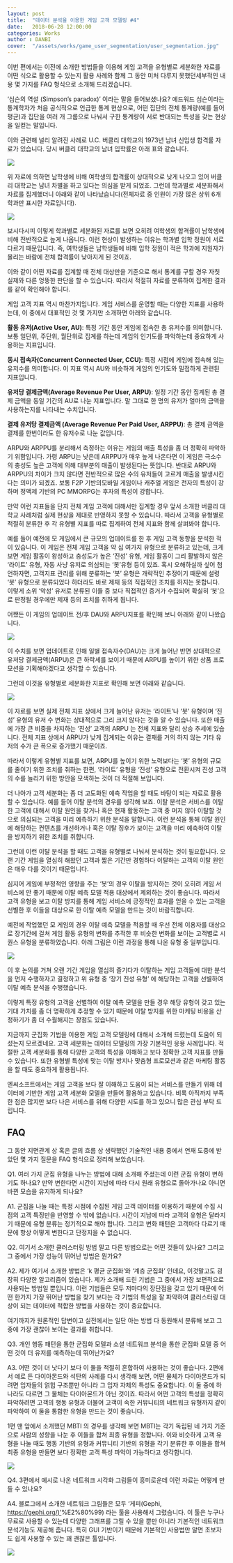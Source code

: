 ```yaml
---
layout: post
title:  "데이터 분석을 이용한 게임 고객 모델링 #4"
date:   2018-06-28 12:00:00
categories: Works
author : DANBI
cover:  "/assets/works/game_user_segmentation/user_segmentation.jpg"
---
```


이번 편에서는 이전에 소개한 방법들을 이용해 게임 고객을 유형별로 세분화한 자료를 어떤 식으로 활용할 수 있는지 활용 사례와 함께 그 동안 미처 다루지 못했던세부적인 내용 몇 가지를 FAQ 형식으로 소개해 드리겠습니다.

‘심슨의 역설 (Simpson’s paradox)’ 이라는 말을 들어보셨나요? 에드워드 심슨이라는 통계학자가 처음 공식적으로 언급한 통계 현상으로, 어떤 집단의 전체 통계량(예를 들어 평균)과 집단을 여러 개 그룹으로 나눠서 구한 통계량이 서로 반대되는 특성을 갖는 현상을 일컫는 말입니다.

이와 관련해 널리 알려진 사례로 U.C. 버클리 대학교의 1973년 남녀 신입생 합격률 자료가 있습니다. 당시 버클리 대학교의 남녀 입학률은 아래 표와 같습니다.

![](/assets/works/game_user_segmentation/image_4_1.png)

위 자료에 의하면 남학생에 비해 여학생의 합격률이 상대적으로 낮게 나오고 있어 버클리 대학교는 남녀 차별을 하고 있다는 의심을 받게 되었죠. 그런데 학과별로 세분화해서 자료를 집계했더니 아래와 같이 나타났습니다(전체자료 중 인원이 가장 많은 상위 6개 학과만 표시한 자료입니다).

![](/assets/works/game_user_segmentation/image_4_2.png)

보시다시피 이렇게 학과별로 세분화된 자료를 보면 오히려 여학생의 합격률이 남학생에 비해 전반적으로 높게 나옵니다. 이런 현상이 발생하는 이유는 학과별 입학 정원이 서로 다르기 때문입니다. 즉, 여학생들은 남학생들에 비해 입학 정원이 적은 학과에 지원자가 몰리는 바람에 전체 합격률이 낮아지게 된 것이죠.

이와 같이 어떤 자료를 집계할 때 전체 대상만을 기준으로 해서 통계를 구할 경우 자칫 실제와 다른 엉뚱한 판단을 할 수 있습니다. 따라서 적절히 자료를 분류하여 집계한 결과를 같이 확인해야 합니다.

게임 고객 지표 역시 마찬가지입니다. 게임 서비스를 운영할 때는 다양한 지표를 사용하는데, 이 중에서 대표적인 것 몇 가지만 소개하면 아래와 같습니다.

**활동 유저(Active User, AU)**: 특정 기간 동안 게임에 접속한 총 유저수를 의미합니다. 보통 일단위, 주단위, 월단위로 집계를 하는데 게임의 인기도를 파악하는데 중요하게 사용하는 지표입니다.

**동시 접속자(Concurrent Connected User, CCU)**: 특정 시점에 게임에 접속해 있는 유저수를 의미합니다. 이 지표 역시 AU와 비슷하게 게임의 인기도와 밀접하게 관련된 지표입니다.

**유저당 결제금액(Average Revenue Per User, ARPU)**: 일정 기간 동안 집계된 총 결제 금액을 동일 기간의 AU로 나눈 지표입니다. 말 그대로 한 명의 유저가 얼마의 금액을 사용하는지를 나타내는 수치입니다.

**결제 유저당 결제금액 (Average Revenue Per Paid User, ARPPU)**: 총 결제 금액을 결제를 한번이라도 한 유저수로 나눈 값입니다.

ARPU와 ARPPU를 분리해서 측정하는 이유는 게임의 매출 특성을 좀 더 정확히 파악하기 위함입니다. 가령 ARPU는 낮은데 ARPPU가 매우 높게 나온다면 이 게임은 극소수의 충성도 높은 고객에 의해 대부분의 매출이 발생된다는 뜻입니다. 반대로 ARPU와 ARPPU의 차이가 크지 않다면 전반적으로 많은 수의 유저들이 고르게 매출을 발생시킨다는 의미가 되겠죠. 보통 F2P 기반의모바일 게임이나 캐주얼 게임은 전자의 특성이 강하며 정액제 기반의 PC MMORPG는 후자의 특성이 강합니다.

만약 이런 지표들을 단지 전체 게임 고객에 대해서만 집계할 경우 앞서 소개한 버클리 대학교 사례처럼 실제 현상을 제대로 반영하지 못할 수 있습니다. 따라서 고객을 유형별로 적절히 분류한 후 각 유형별 지표를 따로 집계하여 전체 지표와 함께 살펴봐야 합니다.

예를 들어 예전에 모 게임에서 큰 규모의 업데이트를 한 후 게임 고객 동향을 분석한 적이 있습니다. 이 게임은 전체 게임 고객을 약 십 여가지 유형으로 분류하고 있는데, 크게 보면 게임 활동이 왕성하고 충성도가 높은 ‘진성’ 유형, 게임 활동이 그리 활발하지 않은 ‘라이트’ 유형, 자동 사냥 유저로 의심되는 ‘봇’유형 등이 있죠. 혹시 오해하실까 싶어 첨언하자면, 고객지표 관리를 위해 분류하는 ‘봇’ 유형은 개략적인 추정이기 때문에 설령 ‘봇’ 유형으로 분류되었다 하더라도 바로 제재 등의 직접적인 조치를 하지는 못합니다. 이렇게 소위 ‘악성’ 유저로 분류된 이들 중 보다 직접적인 증거가 수집되어 확실히 ‘봇’으로 판정될 경우에만 제재 등의 조치를 취하게 됩니다.

어쨌든 이 게임의 업데이트 전/후 DAU와 ARPU지표를 확인해 보니 아래와 같이 나왔습니다.

![](/assets/works/game_user_segmentation/image_4_3.png)

이 수치를 보면 업데이트로 인해 일별 접속자수(DAU)는 크게 늘어난 반면 상대적으로 유저당 결제금액(ARPU)은 큰 하락세를 보이기 때문에 ARPU를 높이기 위한 상품 프로모션을 기획해야겠다고 생각할 수 있습니다.

그런데 이것을 유형별로 세분화한 지표로 확인해 보면 아래와 같습니다.

![](/assets/works/game_user_segmentation/image_4_4.png)

이 자료를 보면 실제 전체 지표 상에서 크게 늘어난 유저는 ‘라이트’나 ‘봇’ 유형이며 ‘진성’ 유형의 유저 수 변화는 상대적으로 그리 크지 않다는 것을 알 수 있습니다. 또한 매출에 가장 큰 비중을 차지하는 ‘진성’ 고객의 ARPU 는 전체 지표와 달리 상승 추세에 있습니다. 전체 지표 상에서 ARPU가 낮게 집계되는 이유는 결재를 거의 하지 않는 기타 유저의 수가 큰 폭으로 증가했기 때문이죠.

따라서 이렇게 유형별 지표를 보면, ARPU를 높이기 위한 노력보다는 ‘봇’ 유형의 규모를 줄이기 위한 조치를 취하는 한편, ‘라이트’ 유형을 ‘진성’ 유형으로 전환시켜 진성 고객의 수를 늘리기 위한 방안을 모색하는 것이 더 적절해 보입니다.

더 나아가 고객 세분화는 좀 더 고도화된 예측 작업을 할 때도 바탕이 되는 자료로 활용할 수 있습니다. 예를 들어 이탈 분석의 경우를 생각해 보죠. 이탈 분석은 서비스를 이탈한 고객에 대해서 이탈 원인을 찾거나 혹은 현재 활동하는 고객 중 머지 않아 이탈할 것으로 의심되는 고객을 미리 예측하기 위한 분석을 말합니다. 이런 분석을 통해 이탈 원인에 해당하는 컨텐츠를 개선하거나 혹은 이탈 징후가 보이는 고객을 미리 예측하여 이탈을 방지하기 위한 조치를 취합니다.

그런데 이런 이탈 분석을 할 때도 고객을 유형별로 나눠서 분석하는 것이 필요합니다. 오랜 기간 게임을 열심히 해왔던 고객과 짧은 기간만 경험하다 이탈하는 고객의 이탈 원인은 매우 다를 것이기 때문입니다.

심지어 게임에 부정적인 영향을 주는 ‘봇’의 경우 이탈을 방지하는 것이 오히려 게임 서비스에 안 좋기 때문에 이탈 예측 모델 적용 대상에서 제외하는 것이 좋습니다. 따라서 고객 유형을 보고 이탈 방지를 통해 게임 서비스에 긍정적인 효과를 얻을 수 있는 고객을 선별한 후 이들을 대상으로 한 이탈 예측 모델을 만드는 것이 바람직합니다.

예전에 작업했던 모 게임의 경우 이탈 예측 모델을 적용할 때 우선 전체 이용자를 대상으로 장기간에 걸쳐 게임 활동 유형의 변화를 추적한 후 비슷한 변화를 보이는 고객별로 시퀀스 유형을 분류하였습니다. 아래 그림은 이런 과정을 통해 나온 유형 중 일부입니다.

![](/assets/works/game_user_segmentation/image_4_5.png)

이 후 논의를 거쳐 오랜 기간 게임을 열심히 즐기다가 이탈하는 게임 고객들에 대한 분석을 먼저 수행하자고 결정하고 위 유형 중 ‘장기 진성 유형’ 에 해당하는 고객을 선별하여 이탈 예측 분석을 수행했습니다.

이렇게 특정 유형의 고객을 선별하여 이탈 예측 모델을 만들 경우 해당 유형이 갖고 있는 기대 가치를 좀 더 명확하게 추정할 수 있기 때문에 이탈 방지를 위한 마케팅 비용을 산정하기가 좀 더 수월해지는 장점도 있습니다.

지금까지 군집화 기법을 이용한 게임 고객 모델링에 대해서 소개해 드렸는데 도움이 되셨는지 모르겠네요. 고객 세분화는 데이터 모델링의 가장 기본적인 응용 사례입니다. 적절한 고객 세분화를 통해 다양한 고객의 특성을 이해하고 보다 정확한 고객 지표를 만들 수 있습니다. 또한 유형별 특성에 맞는 이탈 방지나 맞춤형 프로모션과 같은 마케팅 활동을 할 때도 중요하게 활용됩니다.

엔씨소프트에서는 게임 고객을 보다 잘 이해하고 도움이 되는 서비스를 만들기 위해 데이터에 기반한 게임 고객 세분화 모델을 만들어 활용하고 있습니다. 비록 아직까지 부족한 점은 많지만 보다 나은 서비스를 위해 다양한 시도를 하고 있으니 많은 관심 부탁 드립니다.

## FAQ

그 동안 지면관계 상 혹은 글의 흐름 상 생략했던 기술적인 내용 중에서 연재 도중에 받았던 몇 가지 질문을 FAQ 형식으로 정리해 보았습니다.

Q1. 여러 가지 군집 유형을 나누는 방법에 대해 소개해 주셨는데 이런 군집 유형이 변하기도 하나요? 만약 변한다면 시간이 지남에 따라 다시 원래 유형으로 돌아가나요 아니면 바뀐 모습을 유지하게 되나요?

A1. 군집을 나눌 때는 특정 시점에 수집된 게임 고객 데이터를 이용하기 때문에 수집 시점의 고객 특징만을 반영할 수 밖에 없습니다. 시간이 지남에 따라 고객의 유형은 달라지기 때문에 유형 분류는 정기적으로 해야 합니다. 그리고 변화 패턴은 고객마다 다르기 때문에 항상 어떻게 변한다고 단정지을 수 없습니다.

Q2. 여기서 소개한 클러스터링 방법 말고 다른 방법으로는 어떤 것들이 있나요? 그리고 그 중에서 가장 성능이 뛰어난 방법은 뭔가요?

A2. 제가 여기서 소개한 방법은 ‘k 평균 군집화’와 ‘계층 군집화’ 인데요, 이것말고도 굉장히 다양한 알고리즘이 있습니다. 제가 소개해 드린 기법은 그 중에서 가장 보편적으로 사용되는 방법일 뿐입니다. 이런 기법들은 모두 저마다의 장단점을 갖고 있기 때문에 어떤 한가지 가장 뛰어난 방법을 찾기 보다는 각 기법의 특성을 잘 파악하여 클러스터링 대상이 되는 데이터에 적합한 방법을 사용하는 것이 중요합니다.

여기까지가 원론적인 답변이고 실전에서는 일단 아는 방법 다 동원해서 분류해 보고 그 중에 가장 괜찮아 보이는 결과를 취합니다.

Q3. 개인 행동 패턴을 통한 군집화 모델과 소셜 네트워크 분석을 통한 군집화 모델 중 어떤 것이 더 유저를 예측하는데 뛰어난가요?

A3. 어떤 것이 더 낫다기 보다 이 둘을 적절히 혼합하여 사용하는 것이 좋습니다. 2편에서 예로 든 다이아몬드와 석탄의 사례를 다시 생각해 보면, 어떤 물체가 다이아몬드가 되려면 입자들의 얽힘 구조뿐만 아니라 그 입자 자체의 특성도 중요합니다. 이 둘 중에 하나라도 다르면 그 물체는 다이아몬드가 아닌 것이죠. 따라서 어떤 고객의 특성을 정확히 파악하려면 고객의 행동 유형과 더불어 고객이 속한 커뮤니티의 네트워크 유형까지 같이 파악하여 이 둘을 통합한 유형을 만드는 것이 좋습니다.

1편 맨 앞에서 소개했던 MBTI 의 경우를 생각해 보면 MBTI는 각기 독립된 네 가지 기준으로 사람의 성향을 나눈 후 이들을 합쳐 최종 유형을 정합니다. 이와 비슷하게 고객 유형을 나눌 때도 행동 기반의 유형과 커뮤니티 기반의 유형을 각기 분류한 후 이들을 합쳐 최종 유형을 만들면 보다 정확한 고객 특성 파악이 가능하다고 생각합니다.

![](/assets/works/game_user_segmentation/image_4_6.png)

Q4. 3편에서 예시로 나온 네트워크 시각화 그림들이 흥미로운데 이런 자료는 어떻게 만들 수 있나요?

A4. 블로그에서 소개한 네트워크 그림들은 모두 ‘게피(Gephi, [https://gephi.org/)’](https://gephi.org/)%E2%80%99) 라는 툴을 사용해서 그렸습니다. 이 툴은 누구나 무료로 사용할 수 있는데 다양한 그래프를 그릴 수 있을 뿐만 아니라 기본적인 네트워크 분석기능도 제공해 줍니다. 특히 GUI 기반이기 때문에 기본적인 사용법만 알면 초보자도 쉽게 사용할 수 있는 꽤 괜찮은 툴입니다.

![](/assets/works/game_user_segmentation/image_4_7.jpg)